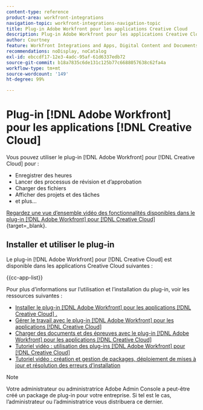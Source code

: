 ```yaml
---
content-type: reference
product-area: workfront-integrations
navigation-topic: workfront-integrations-navigation-topic
title: Plug-in Adobe Workfront pour les applications Creative Cloud
description: Plug-in Adobe Workfront pour les applications Creative Cloud
author: Courtney
feature: Workfront Integrations and Apps, Digital Content and Documents
recommendations: noDisplay, noCatalog
exl-id: ebccdf17-12e3-4adc-95af-61d6337edb72
source-git-commit: b18a7835c6de131c125b77c6688057638c62fa4a
workflow-type: tm+mt
source-wordcount: '149'
ht-degree: 99%

---
```



# Plug-in [!DNL Adobe Workfront] pour les applications [!DNL Creative Cloud]

<!--Audited: 12/2023-->

Vous pouvez utiliser le plug-in [!DNL Adobe Workfront] pour [!DNL Creative Cloud] pour :

* Enregistrer des heures
* Lancer des processus de révision et d’approbation
* Charger des fichiers
* Afficher des projets et des tâches
* et plus...

[Regardez une vue d’ensemble vidéo des fonctionnalités disponibles dans le plug-in  [!DNL Adobe Workfront]  pour  [!DNL Creative Cloud] ](https://video.tv.adobe.com/v/3418801/){target=_blank}.

## Installer et utiliser le plug-in

Le plug-in [!DNL Adobe Workfront] pour [!DNL Creative Cloud] est disponible dans les applications Creative Cloud suivantes :

{{cc-app-list}}

Pour plus d’informations sur l’utilisation et l’installation du plug-in, voir les ressources suivantes :

* [Installer le plug-in  [!DNL Adobe Workfront]  pour les applications  [!DNL Creative Cloud] .](/help/quicksilver/workfront-integrations-and-apps/adobe-workfront-for-creative-cloud/wf-cc-install-toc.md)
* [Gérer le travail avec le plug-in  [!DNL Adobe Workfront]  pour les applications  [!DNL Creative Cloud] ](/help/quicksilver/workfront-integrations-and-apps/adobe-workfront-for-creative-cloud/wf-cc-manage-work-toc.md)
* [Charger des documents et des épreuves avec le plug-in  [!DNL Adobe Workfront]  pour les applications  [!DNL Creative Cloud] ](/help/quicksilver/workfront-integrations-and-apps/adobe-workfront-for-creative-cloud/wf-cc-docs-proofs-toc.md)
* [Tutoriel vidéo : utilisation des plug-ins  [!DNL Adobe Workfront]  pour  [!DNL Creative Cloud]](https://experienceleague.adobe.com/fr/docs/workfront-learn/tutorials-workfront/integrations/adobe-creative-cloud/use-adobe-workfront-extensions-for-creative-cloud)
* [Tutoriel vidéo : création et gestion de packages, déploiement de mises à jour et résolution des erreurs d’installation](https://www.youtube.com/watch?v=zzvXNLIBzrc)

>[!NOTE]
>
>Votre administrateur ou administratrice Adobe Admin Console a peut-être créé un package de plug-in pour votre entreprise. Si tel est le cas, l’administrateur ou l’administratrice vous distribuera ce dernier.
